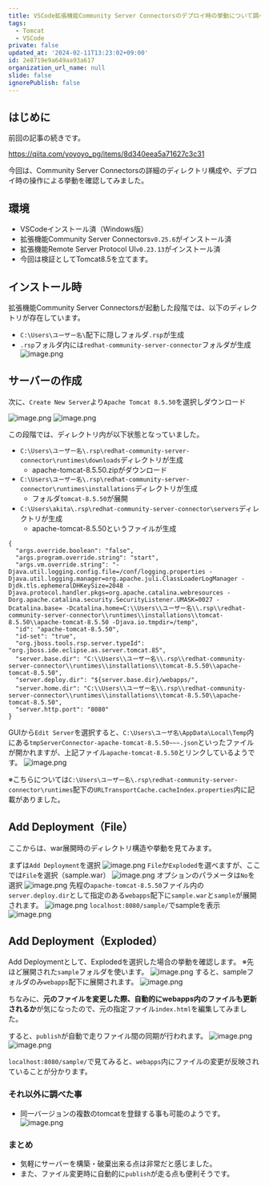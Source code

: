 ```yaml
---
title: VSCode拡張機能Community Server Connectorsのデプロイ時の挙動について調べてみた
tags:
  - Tomcat
  - VSCode
private: false
updated_at: '2024-02-11T13:23:02+09:00'
id: 2e8719e9a649aa93a617
organization_url_name: null
slide: false
ignorePublish: false
---
```

## はじめに

前回の記事の続きです。

https://qiita.com/yoyoyo_pg/items/8d340eea5a71627c3c31

今回は、Community Server Connectorsの詳細のディレクトリ構成や、デプロイ時の操作による挙動を確認してみました。

## 環境

- VSCodeインストール済（Windows版）
- 拡張機能Community Server Connectors`v0.25.6`がインストール済
- 拡張機能Remote Server Protocol UI`v0.23.13`がインストール済
- 今回は検証としてTomcat8.5を立てます。

## インストール時

拡張機能Community Server Connectorsが起動した段階では、以下のディレクトリが存在しています。

- `C:\Users\ユーザー名\`配下に隠しフォルダ`.rsp`が生成
- `.rsp`フォルダ内には`redhat-community-server-connector`フォルダが生成
![image.png](https://qiita-image-store.s3.ap-northeast-1.amazonaws.com/0/411902/e7408a87-6824-e688-2375-17baf4df574a.png)

## サーバーの作成

次に、`Create New Server`より`Apache Tomcat 8.5.50`を選択しダウンロード

![image.png](https://qiita-image-store.s3.ap-northeast-1.amazonaws.com/0/411902/19553233-b271-62f0-5958-656a0692c46a.png)
![image.png](https://qiita-image-store.s3.ap-northeast-1.amazonaws.com/0/411902/40ff94b2-e3b8-42fe-9451-e3fcd695fe99.png)

この段階では、ディレクトリ内が以下状態となっていました。

- `C:\Users\ユーザー名\.rsp\redhat-community-server-connector\runtimes\downloads`ディレクトリが生成
  - apache-tomcat-8.5.50.zipがダウンロード
- `C:\Users\ユーザー名\.rsp\redhat-community-server-connector\runtimes\installations`ディレクトリが生成
  - フォルダ`tomcat-8.5.50`が展開
- `C:\Users\akita\.rsp\redhat-community-server-connector\servers`ディレクトリが生成
  - apache-tomcat-8.5.50というファイルが生成

```json:apache-tomcat-8.5.50
{
  "args.override.boolean": "false",
  "args.program.override.string": "start",
  "args.vm.override.string": "-Djava.util.logging.config.file=/conf/logging.properties -Djava.util.logging.manager=org.apache.juli.ClassLoaderLogManager -Djdk.tls.ephemeralDHKeySize=2048 -Djava.protocol.handler.pkgs=org.apache.catalina.webresources -Dorg.apache.catalina.security.SecurityListener.UMASK=0027 -Dcatalina.base= -Dcatalina.home=C:\\Users\\ユーザー名\\.rsp\\redhat-community-server-connector\\runtimes\\installations\\tomcat-8.5.50\\apache-tomcat-8.5.50 -Djava.io.tmpdir=/temp",
  "id": "apache-tomcat-8.5.50",
  "id-set": "true",
  "org.jboss.tools.rsp.server.typeId": "org.jboss.ide.eclipse.as.server.tomcat.85",
  "server.base.dir": "C:\\Users\\ユーザー名\\.rsp\\redhat-community-server-connector\\runtimes\\installations\\tomcat-8.5.50\\apache-tomcat-8.5.50",
  "server.deploy.dir": "${server.base.dir}/webapps/",
  "server.home.dir": "C:\\Users\\ユーザー名\\.rsp\\redhat-community-server-connector\\runtimes\\installations\\tomcat-8.5.50\\apache-tomcat-8.5.50",
  "server.http.port": "8080"
}
```

GUIから`Edit Server`を選択すると、`C:\Users\ユーザ名\AppData\Local\Temp`内にある`tmpServerConnector-apache-tomcat-8.5.50~~~.json`といったファイルが開かれますが、上記ファイル`apache-tomcat-8.5.50`とリンクしているようです。
![image.png](https://qiita-image-store.s3.ap-northeast-1.amazonaws.com/0/411902/8efaf104-1cd5-4500-7652-47934d3ab8d0.png)

※こちらについては`C:\Users\ユーザー名\.rsp\redhat-community-server-connector\runtimes`配下の`URLTransportCache.cacheIndex.properties`内に記載がありました。

## Add Deployment（File）

ここからは、war展開時のディレクトリ構造や挙動を見てみます。

まずは`Add Deployment`を選択
![image.png](https://qiita-image-store.s3.ap-northeast-1.amazonaws.com/0/411902/29b240cd-88bf-9d58-8001-1fdd4b0df22f.png)
`File`か`Exploded`を選べますが、ここでは`File`を選択（sample.war）
![image.png](https://qiita-image-store.s3.ap-northeast-1.amazonaws.com/0/411902/210070e9-e722-007d-d56c-b3f0c4177496.png)
オプションのパラメータは`No`を選択
![image.png](https://qiita-image-store.s3.ap-northeast-1.amazonaws.com/0/411902/93ceccdb-4a94-e28c-cf2a-9f623967efb2.png)
先程の`apache-tomcat-8.5.50`ファイル内の`server.deploy.dir`として指定のある`webapps`配下に`sample.war`と`sample`が展開されます。
![image.png](https://qiita-image-store.s3.ap-northeast-1.amazonaws.com/0/411902/9cd2b35b-cdd1-c967-e1b5-156f79dde53c.png)
`localhost:8080/sample/`でsampleを表示
![image.png](https://qiita-image-store.s3.ap-northeast-1.amazonaws.com/0/411902/2f209136-e319-7e48-4004-84cc8ec70ca2.png)

## Add Deployment（Exploded）

Add Deploymentとして、Explodedを選択した場合の挙動を確認します。
※先ほど展開された`sample`フォルダを使います。
![image.png](https://qiita-image-store.s3.ap-northeast-1.amazonaws.com/0/411902/e918adc6-22b0-f53f-0f35-0b36562e95b5.png)
すると、sampleフォルダのみ`webapps`配下に展開されます。
![image.png](https://qiita-image-store.s3.ap-northeast-1.amazonaws.com/0/411902/53f0f0d4-d161-0849-22fd-6652b8d38b8a.png)

ちなみに、**元のファイルを変更した際、自動的にwebapps内のファイルも更新されるか**が気になったので、元の指定ファイル`index.html`を編集してみました。

すると、`publish`が自動で走りファイル間の同期が行われます。
![image.png](https://qiita-image-store.s3.ap-northeast-1.amazonaws.com/0/411902/6aabda8d-9267-ff8f-d057-a0c90f4f1c95.png)
![image.png](https://qiita-image-store.s3.ap-northeast-1.amazonaws.com/0/411902/5e8f7b20-b15c-f5de-a491-5a854df049f1.png)

`localhost:8080/sample/`で見てみると、`webapps`内にファイルの変更が反映されていることが分かります。

### それ以外に調べた事

- 同一バージョンの複数のtomcatを登録する事も可能のようです。
![image.png](https://qiita-image-store.s3.ap-northeast-1.amazonaws.com/0/411902/3b3fa135-3a51-114e-cde6-7743fc6a3175.png)

### まとめ

- 気軽にサーバーを構築・破棄出来る点は非常だと感じました。
- また、ファイル変更時に自動的に`publish`が走る点も便利そうです。
